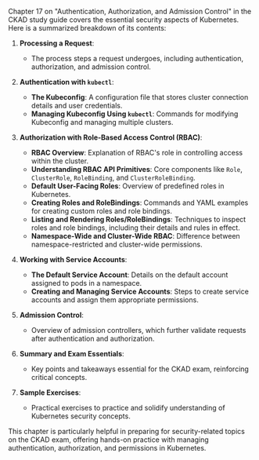 Chapter 17 on "Authentication, Authorization, and Admission Control" in the CKAD study guide covers the essential security aspects of Kubernetes. Here is a summarized breakdown of its contents:

1. **Processing a Request**: 
   - The process steps a request undergoes, including authentication, authorization, and admission control.

2. **Authentication with `kubectl`**:
   - **The Kubeconfig**: A configuration file that stores cluster connection details and user credentials.
   - **Managing Kubeconfig Using `kubectl`**: Commands for modifying Kubeconfig and managing multiple clusters.

3. **Authorization with Role-Based Access Control (RBAC)**:
   - **RBAC Overview**: Explanation of RBAC's role in controlling access within the cluster.
   - **Understanding RBAC API Primitives**: Core components like `Role`, `ClusterRole`, `RoleBinding`, and `ClusterRoleBinding`.
   - **Default User-Facing Roles**: Overview of predefined roles in Kubernetes.
   - **Creating Roles and RoleBindings**: Commands and YAML examples for creating custom roles and role bindings.
   - **Listing and Rendering Roles/RoleBindings**: Techniques to inspect roles and role bindings, including their details and rules in effect.
   - **Namespace-Wide and Cluster-Wide RBAC**: Difference between namespace-restricted and cluster-wide permissions.

4. **Working with Service Accounts**:
   - **The Default Service Account**: Details on the default account assigned to pods in a namespace.
   - **Creating and Managing Service Accounts**: Steps to create service accounts and assign them appropriate permissions.

5. **Admission Control**:
   - Overview of admission controllers, which further validate requests after authentication and authorization.

6. **Summary and Exam Essentials**:
   - Key points and takeaways essential for the CKAD exam, reinforcing critical concepts.

7. **Sample Exercises**:
   - Practical exercises to practice and solidify understanding of Kubernetes security concepts.

This chapter is particularly helpful in preparing for security-related topics on the CKAD exam, offering hands-on practice with managing authentication, authorization, and permissions in Kubernetes.